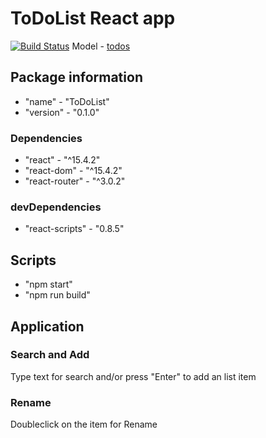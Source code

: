 # ToDoList React app    
[![Build Status](https://travis-ci.org/ifedyukin/React-ToDoList.svg?branch=master)](https://travis-ci.org/ifedyukin/React-ToDoList) Model - [todos](http://todomvc.com/examples/vanillajs/)    

## Package information   
* "name" - "ToDoList"    
*  "version" - "0.1.0"    

### Dependencies    
* "react" - "^15.4.2"    
* "react-dom" - "^15.4.2"    
* "react-router" - "^3.0.2"   

### devDependencies
* "react-scripts" - "0.8.5"    

## Scripts    
* "npm start"
* "npm run build"

## Application

### Search and Add  
Type text for search and/or press "Enter" to add an list item    

### Rename
Doubleclick on the item for Rename

